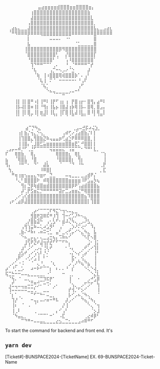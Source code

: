 ⠀⠀⠀⠀⠀⠀⠀⠀⠀⠀⠀⠀⠀⠀⠀⠀⠀⠀⠀⠀⠀⠀⠀⠀⠀⠀⠀⠀⠀⠀⠀⠀⠀⠀⠀⠀⠀⠀⠀⠀⠀⠀⠀⠀⠀⠀⠀⠀⠀⠀
⠀⠀⠀⠀⠀⠀⠀⠀⠀⣤⣴⣶⣶⣶⣶⣾⣿⣿⣿⣶⣶⣿⣿⣿⣿⣶⡄⠀⠀⠀⠀⠀⠀⠀⠀⠀⠀⠀⠀⠀⠀⠀⠀
⠀⠀⠀⠀⠀⠀⠀⠀⢰⣿⣿⣿⣿⣿⣿⣿⣿⣿⣿⣿⣿⣿⣿⣿⣿⣿⣷⠀⠀⠀⠀⠀⠀⠀⠀⠀⠀⠀⠀⠀⠀⠀⠀
⠀⠀⠀⠀⠀⠀⠀⠀⣼⣿⣿⣿⣿⣿⣿⣿⣿⣿⣿⣿⣿⣿⣿⣿⣿⣿⣿⣇⠀⠀⠀⠀⠀⠀⠀⠀⠀⠀⠀⠀⠀⠀⠀
⠀⠀⠀⠀⠀⠀⠀⢠⣿⣿⣿⣿⣿⣿⣿⣿⣿⣿⣿⣿⣿⣿⣿⣿⣿⣿⣿⣿⡀⠀⠀⠀⠀⠀⠀⠀⠀⠀⠀⠀⠀⠀⠀
⠀⢀⣴⣦⣄⣀⣀⣼⣿⣿⣿⣿⣿⣿⣿⣿⣿⣿⣿⣿⣿⣿⣿⣿⣿⣿⣿⣿⣧⣄⣀⣠⣴⣆⠀⠀⠀⠀⠀⠀⠀⠀⠀
⠀⠈⠛⠻⠿⠿⠿⡿⠿⠿⠿⢿⣿⣿⣿⣿⣿⣿⣿⣿⣿⠿⠿⠿⠿⠿⠿⠿⣿⠿⠿⠿⠿⠿⠀⠀⠀⠀⠀⠀⠀⠀⠀
⠀⠀⠀⠀⠀⠀⠀⡇⠀⠀⠀⠀⠀⠀⠤⠤⠤⠄⠀⠐⠂⠀⠀⠀⠀⠀⠀⠀⣿⠀⠀⠀⠀⠀⠀⠀⠀⠀⠀⠀⠀⠀⠀
⠀⠀⠀⠀⠀⠀⠀⣧⠀⠀⠀⠀⠀⠀⠀⠀⠀⠀⠀⠀⠀⠀⠈⣁⣀⣀⣀⣀⣿⠀⠀⠀⠀⠀⠀⠀⠀⠀⠀⠀⠀⠀⠀
⠀⠀⠀⠀⠀⠀⢸⣿⣿⣿⣿⣿⣿⣿⣿⣿⣿⡿⠻⣿⣿⣿⣿⣿⣿⣿⣿⣿⣿⠀⠀⠀⠀⠀⠀⠀⠀⠀⠀⠀⠀⠀⠀
⠀⠀⠀⠀⠀⠀⠈⣿⣿⣿⣿⣿⣿⣿⣿⣿⢃⠀⠀⡜⣿⣿⣿⣿⣿⣿⣿⣿⡏⠀⠀⠀⠀⠀⠀⠀⠀⠀⠀⠀⠀⠀⠀
⠀⠀⠀⠀⠀⠀⠀⠘⣿⣿⣿⣿⣿⣿⣿⠃⠈⠀⠀⢡⠸⣿⣿⣿⣿⣿⣿⣿⠁⠀⠀⠀⠀⠀⠀⠀⠀⠀⠀⠀⠀⠀⠀
⠀⠀⠀⠀⠀⠀⠀⠀⢹⠙⠛⠛⠉⠉⠁⢀⠄⠀⠀⠘⢀⠈⠛⠛⠛⠛⠉⡞⠀⠀⠀⠀⠀⠀⠀⠀⠀⠀⠀⠀⠀⠀⠀
⠀⠀⠀⠀⠀⠀⠀⠀⠈⢧⠀⠀⠀⠀⢠⡉⠒⠢⡠⠔⠈⣑⠀⠀⠀⠀⡼⠀⠀⠀⠀⠀⠀⠀⠀⠀⠀⠀⠀⠀⠀⠀⠀
⠀⠀⠀⠀⠀⠀⠀⠀⠀⠈⢷⠀⢸⠰⣿⣿⣿⢿⢾⣿⣿⣿⡷⠁⠄⢠⠃⠀⠀⠀⠀⠀⠀⠀⠀⠀⠀⠀⠀⠀⠀⠀⠀
⠀⠀⠀⠀⠀⠀⠀⠀⠀⠀⠈⢧⢸⠀⠍⠈⠀⠒⠒⠒⠒⠒⠂⠘⢠⠏⠀⠀⠀⠀⠀⠀⠀⠀⠀⠀⠀⠀⠀⠀⠀⠀⠀
⠀⠀⠀⠀⠀⠀⠀⠀⠀⠀⠀⠈⢧⡁⠀⠀⠀⠀⠀⠀⠀⠀⠀⢠⠋⠀⠀⠀⠀⠀⠀⠀⠀⠀⠀⠀⠀⠀⠀⠀⠀⠀⠀
⠀⠀⠀⠀⠀⠀⠀⠀⠀⠀⠀⠀⠀⠑⠦⢤⣀⣀⣀⣀⡠⠤⠒⠃⠀⠀⠀⠀⠀⠀⠀⠀⠀⠀⠀⠀⠀⠀⠀⠀⠀⠀⠀
⠀⠀⠀⠀⠀⠀⠀⠀⠀⠀⠀⠀⠀⠀⠀⠀⠀⠀⠉⠀⠀⠀⠀⠀⠀⠀⠀⠀⠀⠀⠀⠀⠀⠀⠀⠀⠀⠀⠀⠀⠀⠀⠀
⠀⠀⠀⢸⡇⢸⡇⣿⠛⠰⡇⢸⠛⠇⢸⡟⠋⢰⡆⢰⠀⡟⣿⢰⡖⠂⣿⢻⡄⣴⠛⠇⠀⠀⠀⠀⠀⠀⠀⠀⠀⠀⠀
⠀⠀⠀⢸⡧⢼⡇⣿⠶⢸⡇⠘⢻⡆⢸⣧⡦⢸⣿⣼⢰⡷⢿⢸⡧⠄⣿⢿⡀⣿⣠⡄⠀⠀⠀⠀⠀⠀⠀⠀⠀⠀⠀
⠀⠀⠀⢸⡇⢸⡇⣿⣀⢸⡇⣶⣸⡇⢸⣇⡀⢸⡏⣿⢸⣇⣼⢸⣇⡀⣿⠸⡇⢿⣀⡇⠀⠀⠀⠀⠀⠀⠀⠀⠀⠀⠀
⠀⠀⠀⠈⠁⠈⠀⠈⠁⠀⠁⠈⠉⠀⠀⠈⠁⠈⠀⠈⠀⠉⠀⠀⠉⠁⠀⠀⠁⠈⠉⠀⠀⠀⠀⠀⠀⠀⠀⠀⠀⠀⠀
⠀⠀⠀⠀⠀⠀⠀⠀⠀⠀⠀⠀⠀⠀⠀⠀⠀⠀⠀⠀⠀⠀⠀⠀⠀⠀⠀⠀⠀⠀⠀⠀⠀⠀⠀⠀⠀⠀⠀⠀⠀⠀⠀⠀⠀⠀⠀⠀⠀⠀
⠀⠀⠀⠀⠀⣴⠉⡙⠳⣄⠀⠀⠀⠀⠀⠀⠀⠀⠀⠀⢀⣠⠤⣚⡯⠴⢬⣱⡀⠀
⠀⠀⠀⠀⢰⡇⣷⡌⢲⣄⡑⢢⡀⠀⠀⠀⠀⠀⢠⠾⢋⠔⣨⣴⣿⣷⡌⠇⡇⠀
⠀⠀⠀⠀⢸⢹⣿⣿⣄⢻⣿⣷⣝⠷⢤⣤⣤⡶⢋⣴⣑⠟⠿⠿⠿⣿⣿⡀⡇⠀
⠀⠀⠀⠀⢸⢸⣿⡄⢁⣸⣿⣋⣥⣶⣶⣶⣶⣶⣶⣿⣿⣶⣟⡁⠚⣿⣿⡇⡇⠀
⢀⣠⡤⠤⠾⡘⠋⢀⣘⠋⠉⠉⠉⠉⢭⣭⣭⣭⣍⠉⢩⣭⠉⠉⠂⠙⠛⠃⣇⡀
⠏⠀⠀⢿⣿⣷⡀⠀⢿⡄⠀⠀⠀⠀⠀⠀⢿⣿⣿⣿⣆⠀⢿⣇⠀⠀⠀⠀⠀⠀⠈⢱
⣦⠀⠀⠈⢿⣿⣧⠀⠘⣿⠀⠀⠀⡀⠀⠀⠘⣿⣿⣿⣿⡆⠀⢻⡆⠀⠀⠀⠀⠀⠀⢸
⢻⡄⠀⠀⠘⠛⠉⠂⠀⠙⠁⠀⣼⣧⠀⠀⠀⠈⠀⠀⠈⠙⠀⠘⠓⠀⠀⠀⠀⠀⢀⡟
⠀⢳⡀⠀⠀⠀⠀⠀⠀⠀⠀⠸⠿⣿⡇⠀⠀⠀⠀⠀⠀⠀⠀⠀⠀⠀⠀⠀⠀⠀⡀⣏⠀
⠀⠀⠛⢶⢰⣶⢢⣤⣤⣄⠲⣶⠖⠀⣙⣀⠀⠀⠀⠤⢤⣀⣀⡀⣀⣠⣾⠟⡌⠀
⠀⠀⠀⠘⢄⠃⣿⣿⣿⣿⠗⠀⠾⢿⣿⣿⣿⣿⣿⣿⣶⣶⣶⣶⠸⠟⣡⣤⡳⢦
⠀⠀⠀⠀⠀⢻⡆⣙⡿⢷⣾⣿⣶⣾⣿⣿⣿⣿⣿⣿⣿⡿⠟⢡⣴⣾⣿⣿⣿⣦
⠀⠀⠀⠀⠀⡼⢁⡟⣫⣶⣍⡙⠛⠛⠛⠛⠛⣽⡖⣉⣠⣶⣶⣌⠛⢿⣿⣿⣿⣿
⠀⠀⠀⢀⠔⢡⢎⣾⣿⣿⣿⣿⣿⣿⣿⣿⣿⣿⣿⣿⣿⣿⣿⣿⣿⣦⠹⣿⣿⣿
⠀⢠⠖⢁⣴⡿⣼⣿⣿⣿⣿⣿⣿⣿⣿⣿⣿⣿⣿⣿⣿⣿⣿⣿⣿⣿⡇⢹⣿⣿



⠀⠀⠀⠀⠀⠀⠀⠀⢀⡴⠊⠉⠉⢉⠏⠻⣍⠑⢲⠢⠤⣄⣀⠀⠀⠀⠀⠀⠀⠀
⠀⠀⠀⠀⠀⠀⠀⠀⣻⣿⢟⣽⠿⠯⠛⡸⢹⠀⢹⠒⣊⡡⠜⠓⠢⣄⠀⠀⠀⠀
⠀⠀⠀⠀⠀⠀⢀⡜⣿⣷⣽⠓⠀⢠⢂⣣⠋⠂⣾⠼⢌⠳⢄⢀⡠⠜⣣⡀⠀⠀
⠀⠀⠀⠀⠀⢠⢻⢱⣭⠷⠤⢅⠴⣡⡻⠃⠀⢠⠁⠀⢀⡱⠜⠍⢔⠊⠀⠹⡄⠀
⠀⠀⠀⠀⢀⣷⠌⠚⠷⠆⠠⠶⠭⢒⣁⠀⣤⠃⣀⢔⢋⡤⠊⠑⣄⠳⣄⠀⣧⠀
⠀⠀⠀⠀⠀⠑⠦⣀⡤⣄⠄⢄⣀⣠⣒⢦⡄⠩⠷⠦⠊⠀⠀⠀⠈⠣⡏⠢⣿⠀
⠀⠀⠀⠀⠀⠀⣸⢫⠟⣝⠞⣼⢲⡞⣞⠋⠋⠉⠋⠓⡄⠀⠀⠀⠀⠀⣨⠂⢸⡅
⠀⠀⠀⠀⠀⣰⠃⡨⠊⢀⡠⡌⢘⢇⠞⠀⠀⠀⠀⠂⠡⡄⠀⠀⢀⠞⢁⠔⢹⡇
⠀⠀⠀⠀⣰⣣⠞⢀⠔⢡⢢⠇⡘⠌⠀⠀⠀⠀⠀⠀⠠⡌⠢⡔⢁⡴⠁⠀⢸⠃
⠀⠀⠀⢠⠟⠁⠠⢊⠔⣡⢸⠀⠃⠁⠀⠀⠀⠀⠀⠀⠀⣯⠂⡀⢪⡀⠀⠀⢸⠀
⠀⢀⠔⣁⠐⠨⠀⠀⠈⠀⢄⠘⡀⠀⠈⢆⠀⠀⠀⠀⡠⢁⠜⠙⢦⠙⣦⠀⢸⠀
⡴⠁⠘⡁⣀⡡⠀⠀⠴⠒⠗⠋⠉⠉⡆⠀⠆⠄⠄⠘⠀⡎⠀⠀⠀⠑⢅⠑⢼⡀
⢯⣉⣓⠒⠒⠤⠤⣄⣀⣀⣀⣀⡀⠐⠁⠀⠀⠀⠒⠀⢀⡀⠀⠀⠀⠀⠀⠑⣌⣇
⠀⠈⢳⠄⠈⠀⠤⢄⣀⠀⢈⣉⡹⠯⡟⠁⠀⠀⠀⠀⢸⠀⠀⠂⠀⠀⡠⠚⣡⡿
⠀⢠⣋⣀⣀⣀⣀⠤⠭⢛⡩⠄⠒⠩⠂⢀⠄⠀⠀⠀⠈⢢⡀⠀⡠⠋⡩⠋⠀⢳
⠀⢹⠤⠬⠤⠬⠭⣉⣉⢃⠀⠀⣀⣀⠀⠁⠀⠀⠀⠀⡞⢺⡈⠋⡢⠊⠀⠀⠀⢸
⠀⠈⡆⠁⢀⠀⠀⠀⠉⠋⠉⠓⠂⠤⣀⡀⠀⠀⠀⠀⡧⠊⡠⠦⡈⠳⢄⠀⠀⠈
⠀⠀⢹⡜⠀⠁⠀⠀⠒⢤⡄⠤⠔⠶⠒⠛⠧⠀⠀⡼⡠⠊⠀⠀⠙⢦⡈⠳⡄⠀
⠀⠀⢸⠆⠀⠈⠀⠠⠀⠈⠀⠀⠀⠀⠀⠀⠀⠀⡜⢸⠀⠀⠀⠀⠀⠀⠑⢄⠈⢲
⠀⠀⢸⢀⠇⠀⠀⠀⠀⢀⠀⠀⠀⠀⠀⠀⡄⠊⢠⠃⠀⠀⠀⠀⠀⠀⠀⠈⡢⣸
⠀⠀⠈⠳⣤⣄⡀⠀⠀⠀⠈⠉⠉⠁⠒⠁⠀⠠⣏⠀⠀⠀⠀⠀⠀⢀⣔⠾⡿⠃
⠀⠀⠀⠀⠀⠉⠙⠛⠒⠤⠤⣤⣄⣀⣀⣀⣔⣢⣀⣉⣂⣀⣀⣠⠴⠿⠛⠋⠀

To start the command for backend and front end. It's
## `yarn dev`


[Ticket#]-BUNSPACE2024-[TicketName]
EX. 69-BUNSPACE2024-Ticket-Name

